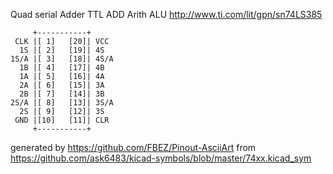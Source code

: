 Quad serial Adder
TTL ADD Arith ALU
http://www.ti.com/lit/gpn/sn74LS385


	     +-----------+
	 CLK |[ 1]   [20]| VCC
	  1S |[ 2]   [19]| 4S
	1S/A |[ 3]   [18]| 4S/A
	  1B |[ 4]   [17]| 4B
	  1A |[ 5]   [16]| 4A
	  2A |[ 6]   [15]| 3A
	  2B |[ 7]   [14]| 3B
	2S/A |[ 8]   [13]| 3S/A
	  2S |[ 9]   [12]| 3S
	 GND |[10]   [11]| CLR
	     +-----------+


generated by https://github.com/FBEZ/Pinout-AsciiArt from https://github.com/ask6483/kicad-symbols/blob/master/74xx.kicad_sym
